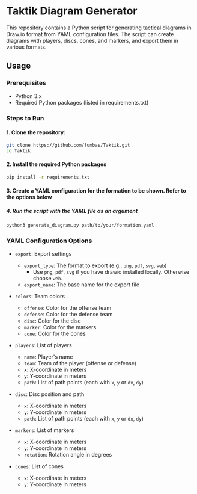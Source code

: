 # Taktik Diagram Generator

This repository contains a Python script for generating tactical diagrams in Draw.io format from YAML configuration files. The script can create diagrams with players, discs, cones, and markers, and export them in various formats.
## Usage
### Prerequisites
- Python 3.x
- Required Python packages (listed in requirements.txt)

### Steps to Run

#### 1. Clone the repository:
```sh
git clone https://github.com/fumbas/Taktik.git
cd Taktik
```

#### 2. Install the required Python packages
```sh
pip install -r requirements.txt
```

#### 3. Create a YAML configuration for the formation to be shown. Refer to the options below

##### 4. Run the script with the YAML file as an argument
```sh
python3 generate_diagram.py path/to/your/formation.yaml
```

### YAML Configuration Options
- `export`: Export settings
  - `export_type`: The format to export (e.g., `png`, `pdf`, `svg`, `web`)
    - Use `png`, `pdf`, `svg` if you have drawio installed locally. Otherwise choose `web`.
  - `export_name`: The base name for the export file

- `colors`: Team colors
  - `offense`: Color for the offense team
  - `defense`: Color for the defense team
  - `disc`: Color for the disc
  - `marker`: Color for the markers
  - `cone`: Color for the cones

- `players`: List of players
  - `name`: Player's name
  - `team`: Team of the player (offense or defense)
  - `x`: X-coordinate in meters
  - `y`: Y-coordinate in meters
  - `path`: List of path points (each with `x`, `y` or `dx`, `dy`)

- `disc`: Disc position and path
  - `x`: X-coordinate in meters
  - `y`: Y-coordinate in meters
  - `path`: List of path points (each with `x`, `y` or `dx`, `dy`)

- `markers`: List of markers
  - `x`: X-coordinate in meters
  - `y`: Y-coordinate in meters
  - `rotation`: Rotation angle in degrees

- `cones`: List of cones
  - `x`: X-coordinate in meters
  - `y`: Y-coordinate in meters

